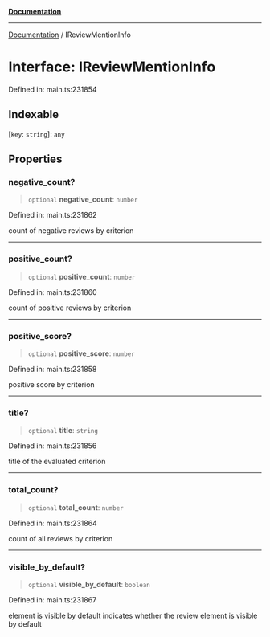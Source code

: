 [**Documentation**](../README.md)

***

[Documentation](../README.md) / IReviewMentionInfo

# Interface: IReviewMentionInfo

Defined in: main.ts:231854

## Indexable

\[`key`: `string`\]: `any`

## Properties

### negative\_count?

> `optional` **negative\_count**: `number`

Defined in: main.ts:231862

count of negative reviews by criterion

***

### positive\_count?

> `optional` **positive\_count**: `number`

Defined in: main.ts:231860

count of positive reviews by criterion

***

### positive\_score?

> `optional` **positive\_score**: `number`

Defined in: main.ts:231858

positive score by criterion

***

### title?

> `optional` **title**: `string`

Defined in: main.ts:231856

title of the evaluated criterion

***

### total\_count?

> `optional` **total\_count**: `number`

Defined in: main.ts:231864

count of all reviews by criterion

***

### visible\_by\_default?

> `optional` **visible\_by\_default**: `boolean`

Defined in: main.ts:231867

element is visible by default
indicates whether the review element is visible by default
